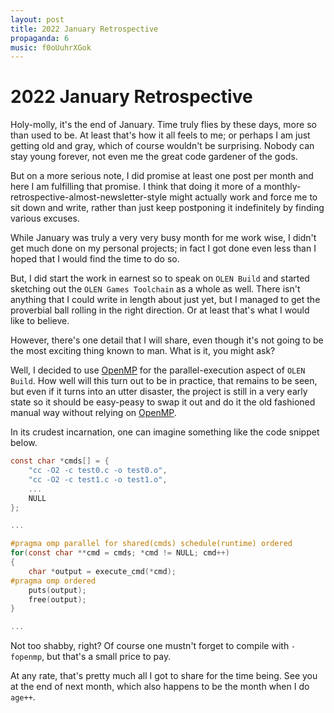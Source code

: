 ```yaml
---
layout: post
title: 2022 January Retrospective
propaganda: 6
music: f0oUuhrXGok
---
```

2022 January Retrospective
==========================
Holy-molly, it's the end of January. Time truly flies by these days, more so
than used to be. At least that's how it all feels to me; or perhaps I am just
getting old and gray, which of course wouldn't be surprising. Nobody can stay
young forever, not even me the great code gardener of the gods.

But on a more serious note, I did promise at least one post per month and here
I am fulfilling that promise. I think that doing it more of a monthly-
retrospective-almost-newsletter-style might actually work and force me to sit
down and write, rather than just keep postponing it indefinitely by finding
various excuses.

While January was truly a very very busy month for me work wise, I didn't get
much done on my personal projects; in fact I got done even less than I hoped
that I would find the time to do so.

But, I did start the work in earnest so to speak on `OLEN Build` and started
sketching out the `OLEN Games Toolchain` as a whole as well. There isn't
anything that I could write in length about just yet, but I managed to get the
proverbial ball rolling in the right direction. Or at least that's what I
would like to believe.

However, there's one detail that I will share, even though it's not going to
be the most exciting thing known to man. What is it, you might ask?

Well, I decided to use [OpenMP][openmp] for the parallel-execution aspect of
`OLEN Build`. How well will this turn out to be in practice, that remains to
be seen, but even if it turns into an utter disaster, the project is still in
a very early state so it should be easy-peasy to swap it out and do it the old
fashioned manual way without relying on [OpenMP][openmp].

In its crudest incarnation, one can imagine something like the code snippet
below.

```c
const char *cmds[] = {
	"cc -O2 -c test0.c -o test0.o",
	"cc -O2 -c test1.c -o test1.o",
	...
	NULL
};

...

#pragma omp parallel for shared(cmds) schedule(runtime) ordered
for(const char **cmd = cmds; *cmd != NULL; cmd++)
{
	char *output = execute_cmd(*cmd);
#pragma omp ordered
	puts(output);
	free(output);
}

...
```

Not too shabby, right? Of course one mustn't forget to compile with `-fopenmp`,
but that's a small price to pay.

At any rate, that's pretty much all I got to share for the time being. See you
at the end of next month, which also happens to be the month when I do `age++`.

[openmp]: https://www.openmp.org/
